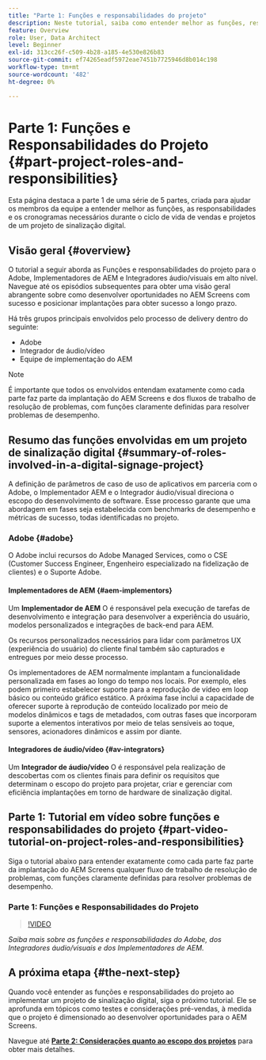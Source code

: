 ```yaml
---
title: "Parte 1: Funções e responsabilidades do projeto"
description: Neste tutorial, saiba como entender melhor as funções, responsabilidades e linhas do tempo necessárias durante os ciclos de vida de vendas e projetos para um projeto de sinalização digital.
feature: Overview
role: User, Data Architect
level: Beginner
exl-id: 313cc26f-c509-4b28-a185-4e530e826b83
source-git-commit: ef74265eadf5972eae7451b7725946d8b014c198
workflow-type: tm+mt
source-wordcount: '482'
ht-degree: 0%

---
```


# Parte 1: Funções e Responsabilidades do Projeto {#part-project-roles-and-responsibilities}

Esta página destaca a parte 1 de uma série de 5 partes, criada para ajudar os membros da equipe a entender melhor as funções, as responsabilidades e os cronogramas necessários durante o ciclo de vida de vendas e projetos de um projeto de sinalização digital.

## Visão geral {#overview}

O tutorial a seguir aborda as Funções e responsabilidades do projeto para o Adobe, Implementadores de AEM e Integradores áudio/visuais em alto nível. Navegue até os episódios subsequentes para obter uma visão geral abrangente sobre como desenvolver oportunidades no AEM Screens com sucesso e posicionar implantações para obter sucesso a longo prazo.

Há três grupos principais envolvidos pelo processo de delivery dentro do seguinte:

* Adobe
* Integrador de áudio/vídeo
* Equipe de implementação do AEM

>[!NOTE]
>
>É importante que todos os envolvidos entendam exatamente como cada parte faz parte da implantação do AEM Screens e dos fluxos de trabalho de resolução de problemas, com funções claramente definidas para resolver problemas de desempenho.

## Resumo das funções envolvidas em um projeto de sinalização digital {#summary-of-roles-involved-in-a-digital-signage-project}

A definição de parâmetros de caso de uso de aplicativos em parceria com o Adobe, o Implementador AEM e o Integrador áudio/visual direciona o escopo do desenvolvimento de software. Esse processo garante que uma abordagem em fases seja estabelecida com benchmarks de desempenho e métricas de sucesso, todas identificadas no projeto.

### Adobe {#adobe}

O Adobe inclui recursos do Adobe Managed Services, como o CSE (Customer Success Engineer, Engenheiro especializado na fidelização de clientes) e o Suporte Adobe.

#### Implementadores de AEM {#aem-implementors}

Um **Implementador de AEM** O é responsável pela execução de tarefas de desenvolvimento e integração para desenvolver a experiência do usuário, modelos personalizados e integrações de back-end para AEM.

Os recursos personalizados necessários para lidar com parâmetros UX (experiência do usuário) do cliente final também são capturados e entregues por meio desse processo.

Os implementadores de AEM normalmente implantam a funcionalidade personalizada em fases ao longo do tempo nos locais. Por exemplo, eles podem primeiro estabelecer suporte para a reprodução de vídeo em loop básico ou conteúdo gráfico estático. A próxima fase inclui a capacidade de oferecer suporte à reprodução de conteúdo localizado por meio de modelos dinâmicos e tags de metadados, com outras fases que incorporam suporte a elementos interativos por meio de telas sensíveis ao toque, sensores, acionadores dinâmicos e assim por diante.

#### Integradores de áudio/vídeo {#av-integrators}

Um **Integrador de áudio/vídeo** O é responsável pela realização de descobertas com os clientes finais para definir os requisitos que determinam o escopo do projeto para projetar, criar e gerenciar com eficiência implantações em torno de hardware de sinalização digital.

## Parte 1: Tutorial em vídeo sobre funções e responsabilidades do projeto {#part-video-tutorial-on-project-roles-and-responsibilities}

Siga o tutorial abaixo para entender exatamente como cada parte faz parte da implantação do AEM Screens qualquer fluxo de trabalho de resolução de problemas, com funções claramente definidas para resolver problemas de desempenho.

### Parte 1: Funções e Responsabilidades do Projeto

>[!VIDEO](https://video.tv.adobe.com/v/28375)

*Saiba mais sobre as funções e responsabilidades do Adobe, dos Integradores áudio/visuais e dos Implementadores de AEM.*

## A próxima etapa {#the-next-step}

Quando você entender as funções e responsabilidades do projeto ao implementar um projeto de sinalização digital, siga o próximo tutorial. Ele se aprofunda em tópicos como testes e considerações pré-vendas, à medida que o projeto é dimensionado ao desenvolver oportunidades para o AEM Screens.

Navegue até **[Parte 2: Considerações quanto ao escopo dos projetos](project-considerations.md)** para obter mais detalhes.
